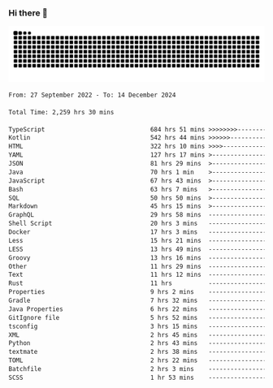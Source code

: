 ### Hi there 👋

<picture>
  <source media="(prefers-color-scheme: dark)" srcset="https://raw.githubusercontent.com/heyline/heyline/output/github-contribution-grid-snake-dark.svg">
  <source media="(prefers-color-scheme: light)" srcset="https://raw.githubusercontent.com/heyline/heyline/output/github-contribution-grid-snake.svg">
  <img alt="github contribution grid snake animation" src="https://raw.githubusercontent.com/heyline/heyline/output/github-contribution-grid-snake.svg">
</picture>

<!--START_SECTION:waka-->

```txt
From: 27 September 2022 - To: 14 December 2024

Total Time: 2,259 hrs 30 mins

TypeScript                             684 hrs 51 mins >>>>>>>>-----------------   30.31 %
Kotlin                                 542 hrs 44 mins >>>>>>-------------------   24.02 %
HTML                                   322 hrs 10 mins >>>>---------------------   14.26 %
YAML                                   127 hrs 17 mins >------------------------   05.63 %
JSON                                   81 hrs 29 mins  >------------------------   03.61 %
Java                                   70 hrs 1 min    >------------------------   03.10 %
JavaScript                             67 hrs 43 mins  >------------------------   03.00 %
Bash                                   63 hrs 7 mins   >------------------------   02.79 %
SQL                                    50 hrs 50 mins  >------------------------   02.25 %
Markdown                               45 hrs 15 mins  >------------------------   02.00 %
GraphQL                                29 hrs 58 mins  -------------------------   01.33 %
Shell Script                           20 hrs 3 mins   -------------------------   00.89 %
Docker                                 17 hrs 3 mins   -------------------------   00.76 %
Less                                   15 hrs 21 mins  -------------------------   00.68 %
LESS                                   13 hrs 49 mins  -------------------------   00.61 %
Groovy                                 13 hrs 16 mins  -------------------------   00.59 %
Other                                  11 hrs 29 mins  -------------------------   00.51 %
Text                                   11 hrs 12 mins  -------------------------   00.50 %
Rust                                   11 hrs          -------------------------   00.49 %
Properties                             9 hrs 2 mins    -------------------------   00.40 %
Gradle                                 7 hrs 32 mins   -------------------------   00.33 %
Java Properties                        6 hrs 22 mins   -------------------------   00.28 %
GitIgnore file                         5 hrs 52 mins   -------------------------   00.26 %
tsconfig                               3 hrs 15 mins   -------------------------   00.14 %
XML                                    2 hrs 45 mins   -------------------------   00.12 %
Python                                 2 hrs 43 mins   -------------------------   00.12 %
textmate                               2 hrs 38 mins   -------------------------   00.12 %
TOML                                   2 hrs 22 mins   -------------------------   00.11 %
Batchfile                              2 hrs 3 mins    -------------------------   00.09 %
SCSS                                   1 hr 53 mins    -------------------------   00.08 %
```

<!--END_SECTION:waka-->

